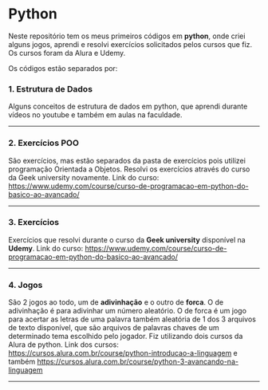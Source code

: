# Python
Neste repositório tem os meus primeiros códigos em **python**, onde criei alguns jogos, aprendi e resolvi exercícios solicitados pelos cursos que fiz. Os cursos foram da Alura e Udemy.

Os códigos estão separados por:

### 1. Estrutura de Dados
Alguns conceitos de estrutura de dados em python, que aprendi durante vídeos no youtube e também em aulas na faculdade.
***

### 2. Exercícios POO
São exercícios, mas estão separados da pasta de exercícios pois utilizei programação Orientada a Objetos. Resolvi os exercícios através do curso da Geek university novamente.
Link do curso: <https://www.udemy.com/course/curso-de-programacao-em-python-do-basico-ao-avancado/>
***


### 3. Exercícios
Exercícios que resolvi durante o curso da **Geek university** disponível na **Udemy**. 
Link do curso: <https://www.udemy.com/course/curso-de-programacao-em-python-do-basico-ao-avancado/>
***


### 4. Jogos
São 2 jogos ao todo, um de **adivinhação** e o outro de **forca**. O de adivinhação é para adivinhar um número aleatório. O de forca é um jogo para acertar as letras de uma palavra também aleatória de 1 dos 3 arquivos de texto disponível, que são arquivos de palavras chaves de um determinado tema escolhido pelo jogador. Fiz utilizando dois cursos da Alura de python.
Link dos cursos: <https://cursos.alura.com.br/course/python-introducao-a-linguagem> e também <https://cursos.alura.com.br/course/python-3-avancando-na-linguagem>
***
